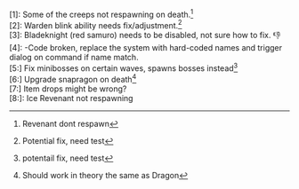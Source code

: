 [1]: Some of the creeps not respawning on death.[^1]  
[2]: Warden blink ability needs fix/adjustment.[^2]  
[3]: Bladeknight (red samuro) needs to be disabled, not sure how to fix. :-1:  
[4]: -Code broken, replace the system with hard-coded names and trigger dialog on command if name match.  
[5:] Fix minibosses on certain waves, spawns bosses instead[^5]  
[6:] Upgrade snapragon on death[^6]  
[7:] Item drops might be wrong?  
[8:]: Ice Revenant not respawning  

[^1]: Revenant dont respawn   
[^2]: Potential fix, need test    
[^5]: potentail fix, need test    
[^6]: Should work in theory the same as Dragon    